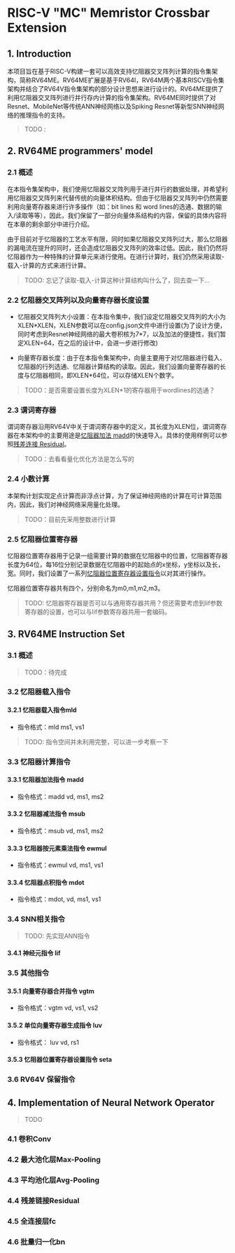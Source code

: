 #  RISC-V "MC" Memristor Crossbar Extension

## 1. Introduction

本项目旨在基于RISC-V构建一套可以高效支持忆阻器交叉阵列计算的指令集架构，简称RV64ME。RV64ME扩展是基于RV64I，RV64M两个基本RISCV指令集架构并结合了RV64V指令集架构的部分设计思想来进行设计的。RV64ME提供了利用忆阻器交叉阵列进行并行存内计算的指令集架构。RV64ME同时提供了对Resnet、MobileNet等传统ANN神经网络以及Spiking Resnet等新型SNN神经网络的推理指令的支持。

> TODO :

## 2. RV64ME programmers' model

### 2.1 概述

在本指令集架构中，我们使用忆阻器交叉阵列用于进行并行的数据处理，并希望利用忆阻器交叉阵列来代替传统的向量体积结构。但由于忆阻器交叉阵列中仍然需要利用向量寄存器来进行许多操作（如：bit lines 和 word lines的选通、数据的输入/读取等等），因此，我们保留了一部分向量体系结构的内容，保留的具体内容将在本章的剩余部分中进行介绍。

由于目前对于忆阻器的工艺水平有限，同时如果忆阻器交叉阵列过大，那么忆阻器的漏电流在提升的同时，还会造成忆阻器交叉阵列的效率过低。因此，我们仍然将忆阻器作为一种特殊的计算单元来进行使用。在进行计算时，我们仍然采用读取-载入-计算的方式来进行计算。

>  TODO: 忘记了读取-载入-计算这种计算结构叫什么了，回去查一下...


### 2.2 忆阻器交叉阵列以及向量寄存器长度设置


- 忆阻器交叉阵列大小设置：在本指令集中，我们设定忆阻器交叉阵列的大小为XLEN\*XLEN，XLEN参数可以在config.json文件中进行设置(为了设计方便，同时考虑到Resnet神经网络的最大卷积核为7*7，以及加法的便捷性，我们暂定XLEN=64，在之后的设计中，会进一步进行修改)

- 向量寄存器长度：由于在本指令集架构中，向量主要用于对忆阻器进行载入、忆阻器的行列选通、忆阻器计算结构的读取。因此，我们设置向量寄存器的长度与忆阻器相同，即XLEN*64位，可以存储XLEN个数字。

> TODO：是否需要设置长度为XLEN*1的寄存器用于wordlines的选通？

### 2.3 谓词寄存器

谓词寄存器沿用RV64V中关于谓词寄存器中的定义，其长度为XLEN位，谓词寄存器在本架构中的主要用途是[忆阻器加法 madd](#331-忆阻器加法指令-madd)的快速导入。具体的使用样例可以参照[残差连接 Residual](#44-残差链接residual)。


> TODO：去看看量化优化方法是怎么写的

### 2.4 小数计算

本架构计划实现定点计算而非浮点计算，为了保证神经网络的计算在可计算范围内，因此，我们对神经网络采用量化处理。

> TODO：目前先采用整数进行计算

### 2.5 忆阻器位置寄存器

忆阻器位置寄存器用于记录一组需要计算的数据在忆阻器中的位置，忆阻器寄存器长度为64位，每16位分别记录数据在忆阻器中的起始点的x坐标，y坐标以及长，宽。同时，我们设置了一系列[忆阻器位置寄存器设置指令](#25-忆阻器位置寄存器)以对其进行操作。

忆阻器位置寄存器共有四个，分别命名为m0,m1,m2,m3。

> TODO: 忆阻器寄存器是否可以与通用寄存器共用？但还需要考虑到lif参数寄存器的设置，也可以与lif参数寄存器共用一套编码。

## 3. RV64ME Instruction Set

### 3.1 概述

> TODO：待完成

### 3.2 忆阻器载入指令

#### 3.2.1 忆阻器载入指令mld

- 指令格式：mld ms1, vs1

> TODO: 指令空间并未利用完整，可以进一步考察一下

### 3.3 忆阻器计算指令

#### 3.3.1 忆阻器加法指令 madd

- 指令格式：madd vd, ms1, ms2

#### 3.3.2 忆阻器减法指令 msub

- 指令格式：msub vd, ms1, ms2

#### 3.3.3 忆阻器按元素乘法指令 ewmul

- 指令格式：ewmul vd, ms1, vs1

#### 3.3.4 忆阻器点积指令 mdot

- 指令格式：mdot, vd, ms1, vs1

### 3.4 SNN相关指令

> TODO: 先实现ANN指令

#### 3.4.1 神经元指令 lif

### 3.5 其他指令

#### 3.5.1 向量寄存器合并指令 vgtm 

- 指令格式：vgtm vd, vs1, vs2

#### 3.5.2 单位向量寄存器生成指令 luv

- 指令格式： luv vd, rs1

#### 3.5.3 忆阻器位置寄存器设置指令 seta


### 3.6 RV64V 保留指令

## 4. Implementation of Neural Network Operator

> TODO

### 4.1 卷积Conv

### 4.2 最大池化层Max-Pooling

### 4.3 平均池化层Avg-Pooling

### 4.4 残差链接Residual

### 4.5 全连接层fc

### 4.6 批量归一化bn
